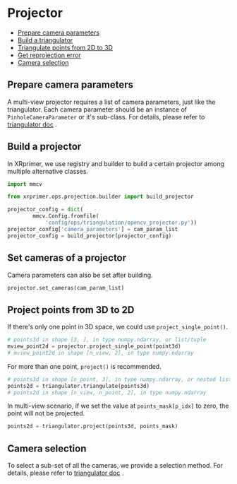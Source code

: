# Projector

- [Prepare camera parameters](#prepare-camera-parameters)
- [Build a triangulator](#build-a-triangulator)
- [Triangulate points from 2D to 3D](#triangulate-points-from-2d-to-3d)
- [Get reprojection error](#get-reprojection-error)
- [Camera selection](#camera-selection)

## Prepare camera parameters

A multi-view projector requires a list of camera parameters, just like the triangulator. Each camera parameter should be an instance of `PinholeCameraParameter` or it's sub-class. For details, please refer to [triangulator doc](./triangulator.md#prepare-camera-parameters) .

## Build a projector

In XRprimer, we use registry and builder to build a certain projector among multiple alternative classes.

```python
import mmcv

from xrprimer.ops.projection.builder import build_projector

projector_config = dict(
        mmcv.Config.fromfile(
            'config/ops/triangulation/opencv_projector.py'))
projector_config['camera_parameters'] = cam_param_list
projector_config = build_projector(projector_config)
```

## Set cameras of a projector

Camera parameters can also be set after building.

```python
projector.set_cameras(cam_param_list)
```

## Project points from 3D to 2D

If there's only one point in 3D space, we could use `project_single_point()`.

```python
# points3d in shape [3, ], in type numpy.ndarray, or list/tuple
mview_point2d = projector.project_single_point(point3d)
# mview_point2d in shape [n_view, 2], in type numpy.ndarray
```

For more than one point, `project()` is recommended.

```python
# points3d in shape [n_point, 3], in type numpy.ndarray, or nested list/tuple
points2d = triangulator.triangulate(points3d)
# points2d in shape [n_view, n_point, 2], in type numpy.ndarray
```

In multi-view scenario, if we set the value at `points_mask[p_idx]` to zero, the point will not be projected.

```python
points2d = triangulator.project(points3d, points_mask)
```

## Camera selection

To select a sub-set of all the cameras, we provide a selection method. For details, please refer to [triangulator doc](./triangulator.md#camera-selection) .

